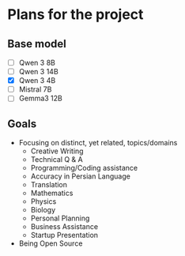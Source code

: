 # Plans for the project

## Base model 

- [ ] Qwen 3 8B
- [ ] Qwen 3 14B
- [x] Qwen 3 4B
- [ ] Mistral 7B
- [ ] Gemma3 12B

## Goals

- Focusing on distinct, yet related, topics/domains
    - Creative Writing
    - Technical Q & A 
    - Programming/Coding assistance
    - Accuracy in Persian Language
    - Translation
    - Mathematics
    - Physics 
    - Biology
    - Personal Planning 
    - Business Assistance
    - Startup Presentation
- Being Open Source
